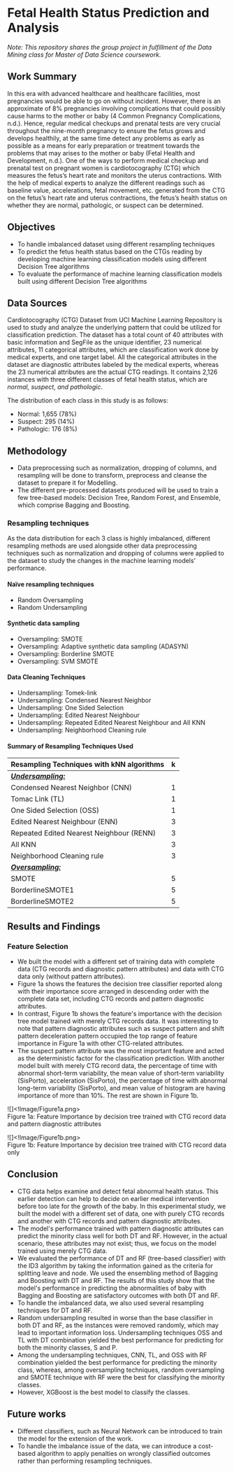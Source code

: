 # Fetal Health Status Prediction and Analysis
*Note: This repository shares the group project in fulfillment of the Data Mining class for Master of Data Science coursework.*

## Work Summary
In this era with advanced healthcare and healthcare facilities, most pregnancies would be able to go on without incident. However, there is an approximate of 8% pregnancies involving complications that could possibly cause harms to the mother or baby (4 Common Pregnancy Complications, n.d.). Hence, regular medical checkups and prenatal tests are very crucial throughout the nine-month pregnancy to ensure the fetus grows and develops healthily, at the same time detect any problems as early as possible as a means for early preparation or treatment towards the problems that may arises to the mother or baby (Fetal Health and Development, n.d.). One of the ways to perform medical checkup and prenatal test on pregnant women is cardiotocography (CTG) which measures the fetus’s heart rate and monitors the uterus contractions. With the help of medical experts to analyze the different readings such as baseline value, accelerations, fetal movement, etc. generated from the CTG on the fetus’s heart rate and uterus contractions, the fetus’s health status on whether they are normal, pathologic, or suspect can be determined.

## Objectives
- To handle imbalanced dataset using different resampling techniques
- To predict the fetus health status based on the CTGs reading by developing machine learning classification models using different Decision Tree algorithms
- To evaluate the performance of machine learning classification models built using different Decision Tree algorithms 

## Data Sources
Cardiotocography (CTG) Dataset from UCI Machine Learning Repository is used to study and analyze the underlying pattern that could be utilized for classification prediction. The dataset has a total count of 40 attributes with basic information and SegFile as the unique identifier, 23 numerical attributes, 11 categorical attributes, which are classification work done by medical experts, and one target label. All the categorical attributes in the dataset are diagnostic attributes labeled by the medical experts, whereas the 23 numerical attributes are the actual CTG readings. It contains 2,126 instances with three different classes of fetal health status, which are *normal, suspect, and pathologic*. 

The distribution of each class in this study is as follows:
- Normal: 1,655 (78%)
- Suspect: 295 (14%)
- Pathologic: 176 (8%)

## Methodology
- Data preprocessing such as normalization, dropping of columns, and resampling will be done to transform, preprocess and cleanse the dataset to prepare it for Modelling. 
- The different pre-processed datasets produced will be used to train a few tree-based models: Decision Tree, Random Forest, and Ensemble, which comprise Bagging and Boosting.

### Resampling techniques
As the data distribution for each 3 class is highly imbalanced, different resampling methods are used alongside other data preprocessing techniques such as normalization and dropping of columns were applied to the dataset to study the changes in the machine learning models’ performance. 

#### Naïve resampling techniques
- Random Oversampling
- Random Undersampling

#### Synthetic data sampling
- Oversampling: SMOTE
- Oversampling: Adaptive synthetic data sampling (ADASYN)
- Oversampling: Borderline SMOTE
- Oversampling: SVM SMOTE

#### Data Cleaning Techniques
- Undersampling: Tomek-link 
- Undersampling: Condensed Nearest Neighbor
- Undersampling: One Sided Selection
- Undersampling: Edited Nearest Neighbour
- Undersampling: Repeated Edited Nearest Neighbour and All KNN
- Undersampling: Neighborhood Cleaning rule

#### Summary of Resampling Techniques Used
| Resampling Techniques with kNN algorithms |	k |
|:-|:-:|
| ***<ins>Undersampling:</ins>*** | |
| Condensed Nearest Neighbor (CNN) |	1 |
| Tomac Link (TL) |	1 |
| One Sided Selection (OSS) |	1 |
| Edited Nearest Neighbour (ENN) |	3 |
| Repeated Edited Nearest Neighbour (RENN) |	3 |
| All KNN |	3 |
| Neighborhood Cleaning rule |	3 |
| ***<ins>Oversampling:</ins>*** |	 |
| SMOTE |	5 |
| BorderlineSMOTE1 |	5 |
| BorderlineSMOTE2 | 5 |

## Results and Findings
### Feature Selection

- We built the model with a different set of training data with complete data (CTG records and diagnostic pattern attributes) and data with CTG data only (without pattern attributes). 
- Figure 1a shows the features the decision tree classifier reported along with their importance score arranged in descending order with the complete data set, including CTG records and pattern diagnostic attributes.
- In contrast, Figure 1b shows the feature's importance with the decision tree model trained with merely CTG records data. It was interesting to note that pattern diagnostic attributes such as suspect pattern and shift pattern deceleration pattern occupied the top range of feature importance in Figure 1a with other CTG-related attributes. 
- The suspect pattern attribute was the most important feature and acted as the deterministic factor for the classification prediction. With another model built with merely CTG record data, the percentage of time with abnormal short-term variability, the mean value of short-term variability (SisPorto), acceleration (SisPorto), the percentage of time with abnormal long-term variability (SisPorto), and mean value of histogram are having importance of more than 10%. The rest are shown in Figure 1b. 

![]<!Image/Figure1a.png>
\
Figure 1a: Feature Importance by decision tree trained with CTG record data and pattern diagnostic attributes


![]<!Image/Figure1b.png>
\
Figure 1b: Feature Importance by decision tree trained with CTG record data only

## Conclusion
- CTG data helps examine and detect fetal abnormal health status. This earlier detection can help to decide on earlier medical intervention before too late for the growth of the baby. In this experimental study, we built the model with a different set of data, one with purely CTG records and another with CTG records and pattern diagnostic attributes. 
- The model's performance trained with pattern diagnostic attributes can predict the minority class well for both DT and RF. However, in the actual scenario, these attributes may not exist; thus, we focus on the model trained using merely CTG data. 
- We evaluated the performance of DT and RF (tree-based classifier) with the ID3 algorithm by taking the information gained as the criteria for splitting leave and node. We used the ensembling method of Bagging and Boosting with DT and RF. The results of this study show that the model's performance in predicting the abnormalities of baby with Bagging and Boosting are satisfactory outcomes with both DT and RF. 
- To handle the imbalanced data, we also used several resampling techniques for DT and RF. 
- Random undersampling resulted in worse than the base classifier in both DT and RF, as the instances were removed randomly, which may lead to important information loss. Undersampling techniques OSS and TL with DT combination yielded the best performance for predicting for both the minority classes, S and P. 
- Among the undersampling techniques, CNN, TL, and OSS with RF combination yielded the best performance for predicting the minority class, whereas, among oversampling techniques, random oversampling and SMOTE technique with RF were the best for classifying the minority classes. 
- However, XGBoost is the best model to classify the classes.

## Future works
- Different classifiers, such as Neural Network can be introduced to train the model for the extension of the work. 
- To handle the imbalance issue of the data, we can introduce a cost-based algorithm to apply penalties on wrongly classified outcomes rather than performing resampling techniques. 
